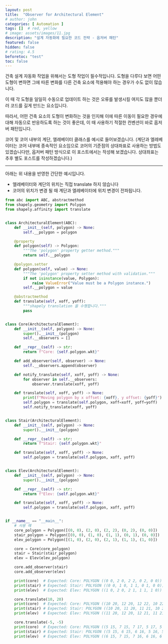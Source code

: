 ```yaml
---
layout: post
title:  "Observer for Architectural Element"
# author: john
categories: [ Automation ]
tags: []  # red, yellow
# image: assets/images/11.jpg
description: "설계 자동화에 필요한 코드 전략 - 옵저버 패턴"
featured: false
hidden: false
# rating: 4.5
beforetoc: "test"
toc: false
---
```


건축 설계 자동화 작업을 위해서는 도형 작업이 필수적입니다.
도형을 다루다 보면 어떤 도형이 변하면 그에 따른 변화를 다른 건축 요소에 적용해야 하는 경우가 수도 없이 많습니다.

이 때 각 도형을 일일히 수동으로 업데이트 하는 것은 오류를 발생시킬 여지도 많을 뿐더러 코드를 길게 만드는 요소입니다.

따라서, 어떤 건축 요소의 도형이 변화하는 것을 인지해 이에 따른 이동이 필요한 경우에 대해 자동으로 반응하도록 하는 것이 좋은데,
이 때 사용하기 적절한 컨벤션이 바로 옵저버 패턴입니다.

코어 및 코어 내부의 계단, 엘레베이터 클래스를 예시로 들어보겠습니다.
(계단과 엘레베이터는 코어 내부에 종속적인 요소임으로 코어의 기준점의 상대좌표로 사용하는 방법도 있겠습니다만, 옵저버 패턴 방식으로 이 포스트에서는 작성해 보겠습니다. 상대좌표는 추후 별도 포스트를 작성하겠습니다.)

<hr>

아래는 위 내용을 반영한 간단한 예시입니다.
- 엘레베이터와 계단의 위치는 직접 translate 하지 않습니다
- 코어의 위치가 변경 될 때 계단과 엘레베이터에 위치 변경이 전파됩니다.

```python
from abc import ABC, abstractmethod
from shapely.geometry import Polygon
from shapely.affinity import translate


class ArchitecturalElement(ABC):
    def __init__(self, polygon) -> None:
        self.__polygon = polygon

    @property
    def polygon(self) -> Polygon:
        """The 'polygon' property getter method."""
        return self.__polygon

    @polygon.setter
    def polygon(self, value) -> None:
        """The 'polygon' property setter method with validation."""
        if not isinstance(value, Polygon):
            raise ValueError("Value must be a Polygon instance.")
        self.__polygon = value

    @abstractmethod
    def translate(self, xoff, yoff):
        """shapely translation 을 수행합니다."""
        pass


class Core(ArchitecturalElement):
    def __init__(self, polygon) -> None:
        super().__init__(polygon)
        self.__observers = []

    def __repr__(self) -> str:
        return f"Core: {self.polygon.wkt}"

    def add_observer(self, observer) -> None:
        self.__observers.append(observer)

    def notify_translate(self, xoff, yoff) -> None:
        for observer in self.__observers:
            observer.translate(xoff, yoff)

    def translate(self, xoff, yoff) -> None:
        print(f"Moving polygon by x offset: {xoff}, y offset: {yoff}")
        self.polygon = translate(self.polygon, xoff=xoff, yoff=yoff)
        self.notify_translate(xoff, yoff)


class Stair(ArchitecturalElement):
    def __init__(self, polygon) -> None:
        super().__init__(polygon)

    def __repr__(self) -> str:
        return f"Stair: {self.polygon.wkt}"

    def translate(self, xoff, yoff) -> None:
        self.polygon = translate(self.polygon, xoff, yoff)


class Elev(ArchitecturalElement):
    def __init__(self, polygon) -> None:
        super().__init__(polygon)

    def __repr__(self) -> str:
        return f"Elev: {self.polygon.wkt}"

    def translate(self, xoff, yoff) -> None:
        self.polygon = translate(self.polygon, xoff, yoff)


if __name__ == "__main__":
    # 사용 예
    core_polygon = Polygon([(0, 0), (2, 0), (2, 2), (0, 2), (0, 0)])
    stair_polygon = Polygon([(0, 0), (1, 0), (1, 1), (0, 1), (0, 0)])
    elev_polygon = Polygon([(1, 0), (2, 0), (2, 1), (1, 1), (1, 0)])

    core = Core(core_polygon)
    stair = Stair(stair_polygon)
    elev = Elev(elev_polygon)

    core.add_observer(stair)
    core.add_observer(elev)

    print(core)  # Expected: Core: POLYGON ((0 0, 2 0, 2 2, 0 2, 0 0))
    print(stair) # Expected: Stair: POLYGON ((0 0, 1 0, 1 1, 0 1, 0 0))
    print(elev)  # Expected: Elev: POLYGON ((1 0, 2 0, 2 1, 1 1, 1 0))

    core.translate(10, 20)
    print(core)  # Expected: Core: POLYGON ((10 20, 12 20, 12 22, 10 22, 10 20))
    print(stair) # Expected: Stair: POLYGON ((10 20, 11 20, 11 21, 10 21, 10 20))
    print(elev)  # Expected: Elev: POLYGON ((11 20, 12 20, 12 21, 11 21, 11 20))

    core.translate(-5, -5)
    print(core)  # Expected: Core: POLYGON ((5 15, 7 15, 7 17, 5 17, 5 15))
    print(stair) # Expected: Stair: POLYGON ((5 15, 6 15, 6 16, 5 16, 5 15))
    print(elev)  # Expected: Elev: POLYGON ((6 15, 7 15, 7 16, 6 16, 6 15))


```
